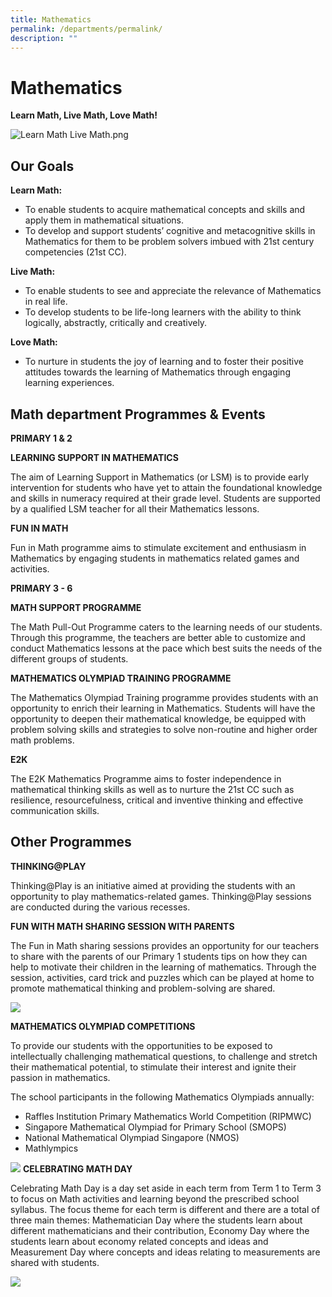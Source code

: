 ```yaml
---
title: Mathematics
permalink: /departments/permalink/
description: ""
---
```

Mathematics
===========

**Learn Math, Live Math, Love Math!**

![Learn Math Live Math.png](https://henryparkpri.moe.edu.sg/qql/slot/u548/2019/Departments/Mathematics/Learn%20Math%20Live%20Math.png)

  

Our Goals
---------

**Learn Math:**

  

*   To enable students to acquire mathematical concepts and skills and apply them in mathematical situations.
*   To develop and support students’ cognitive and metacognitive skills in Mathematics for them to be problem solvers imbued with 21st century competencies (21st CC).

**Live Math:**

  

*   To enable students to see and appreciate the relevance of Mathematics in real life.
*   To develop students to be life-long learners with the ability to think logically, abstractly, critically and creatively.

  

**Love Math:**

*   To nurture in students the joy of learning and to foster their positive attitudes towards the learning of Mathematics through engaging learning experiences.

Math department Programmes & Events
-----------------------------------

**PRIMARY 1 & 2**

**LEARNING SUPPORT IN MATHEMATICS**

The aim of Learning Support in Mathematics (or LSM) is to provide early intervention for students who have yet to attain the foundational knowledge and skills in numeracy required at their grade level. Students are supported by a qualified LSM teacher for all their Mathematics lessons.

  

**FUN IN MATH**

Fun in Math programme aims to stimulate excitement and enthusiasm in Mathematics by engaging students in mathematics related games and activities.

  

**PRIMARY 3 - 6**

**MATH SUPPORT PROGRAMME**

The Math Pull-Out Programme caters to the learning needs of our students. Through this programme, the teachers are better able to customize and conduct Mathematics lessons at the pace which best suits the needs of the different groups of students.

  

**MATHEMATICS OLYMPIAD TRAINING PROGRAMME**

The Mathematics Olympiad Training programme provides students with an opportunity to enrich their learning in Mathematics. Students will have the opportunity to deepen their mathematical knowledge, be equipped with problem solving skills and strategies to solve non-routine and higher order math problems.

  

**E2K**

The E2K Mathematics Programme aims to foster independence in mathematical thinking skills as well as to nurture the 21st CC such as resilience, resourcefulness, critical and inventive thinking and effective communication skills.

Other Programmes
----------------

**THINKING@PLAY**

Thinking@Play is an initiative aimed at providing the students with an opportunity to play mathematics-related games. Thinking@Play sessions are conducted during the various recesses.

  

**FUN WITH MATH SHARING SESSION WITH PARENTS**

The Fun in Math sharing sessions provides an opportunity for our teachers to share with the parents of our Primary 1 students tips on how they can help to motivate their children in the learning of mathematics. Through the session, activities, card trick and puzzles which can be played at home to promote mathematical thinking and problem-solving are shared.

![](https://henryparkpri.moe.edu.sg/qql/slot/u548/2019/Departments/Mathematics/Fun%20with%20Math%20Sharing%20with%20Parents/IMG_20190126_085153.jpg)

**MATHEMATICS OLYMPIAD COMPETITIONS**

  

To provide our students with the opportunities to be exposed to intellectually challenging mathematical questions, to challenge and stretch their mathematical potential, to stimulate their interest and ignite their passion in mathematics.

  

The school participants in the following Mathematics Olympiads annually:

*   Raffles Institution Primary Mathematics World Competition (RIPMWC)
*   Singapore Mathematical Olympiad for Primary School (SMOPS)
*   National Mathematical Olympiad Singapore (NMOS)
*    Mathlympics

![](https://henryparkpri.moe.edu.sg/qql/slot/u548/2019/Departments/Mathematics/Math%20Olympiad%20Award%20Ceremonies/69239876_2474928079293517_7184050848077447168_o.jpg)
**CELEBRATING MATH DAY**

Celebrating Math Day is a day set aside in each term from Term 1 to Term 3 to focus on Math activities and learning beyond the prescribed school syllabus. The focus theme for each term is different and there are a total of three main themes: Mathematician Day where the students learn about different mathematicians and their contribution, Economy Day where the students learn about economy related concepts and ideas and Measurement Day where concepts and ideas relating to measurements are shared with students.

![](https://henryparkpri.moe.edu.sg/qql/slot/u548/2019/Departments/Mathematics/Celebrating%20Math%20Days/20190124_104613.jpg)